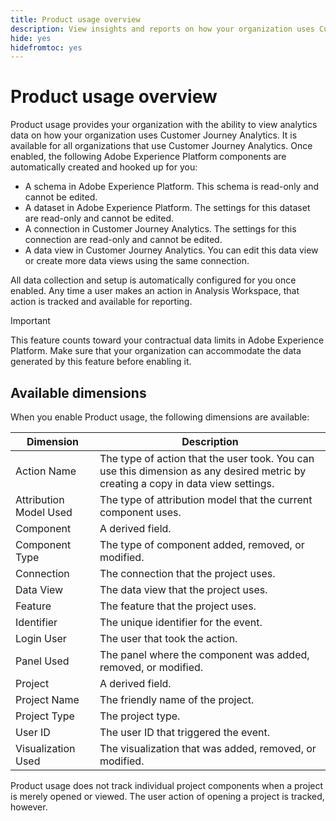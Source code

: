 ```yaml
---
title: Product usage overview
description: View insights and reports on how your organization uses Customer Journey Analytics.
hide: yes
hidefromtoc: yes
---
```

# Product usage overview

Product usage provides your organization with the ability to view analytics data on how your organization uses Customer Journey Analytics. It is available for all organizations that use Customer Journey Analytics. Once enabled, the following Adobe Experience Platform components are automatically created and hooked up for you:

* A schema in Adobe Experience Platform. This schema is read-only and cannot be edited.
* A dataset in Adobe Experience Platform. The settings for this dataset are read-only and cannot be edited.
* A connection in Customer Journey Analytics. The settings for this connection are read-only and cannot be edited.
* A data view in Customer Journey Analytics. You can edit this data view or create more data views using the same connection.

All data collection and setup is automatically configured for you once enabled. Any time a user makes an action in Analysis Workspace, that action is tracked and available for reporting.

>[!IMPORTANT]
>
>This feature counts toward your contractual data limits in Adobe Experience Platform. Make sure that your organization can accommodate the data generated by this feature before enabling it.

## Available dimensions

When you enable Product usage, the following dimensions are available:

| Dimension | Description |
| --- | --- |
| Action Name | The type of action that the user took. You can use this dimension as any desired metric by creating a copy in data view settings. |
| Attribution Model Used | The type of attribution model that the current component uses. |
| Component | A derived field. |
| Component Type | The type of component added, removed, or modified. |
| Connection | The connection that the project uses. |
| Data View | The data view that the project uses. |
| Feature | The feature that the project uses. |
| Identifier | The unique identifier for the event. |
| Login User | The user that took the action. |
| Panel Used | The panel where the component was added, removed, or modified. |
| Project | A derived field. |
| Project Name | The friendly name of the project. |
| Project Type | The project type. |
| User ID | The user ID that triggered the event. |
| Visualization Used | The visualization that was added, removed, or modified. | 

Product usage does not track individual project components when a project is merely opened or viewed. The user action of opening a project is tracked, however.
